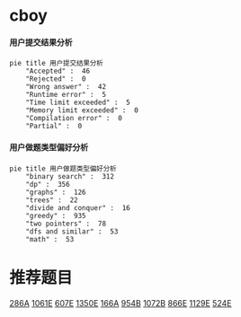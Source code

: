 # cboy

<!-- tabs:start -->



#### **用户提交结果分析**

```mermaid
pie title 用户提交结果分析
    "Accepted" :  46
    "Rejected" :  0
    "Wrong answer" :  42
    "Runtime error" :  5
    "Time limit exceeded" :  5
    "Memory limit exceeded" :  0
    "Compilation error" :  0
    "Partial" :  0
```

#### **用户做题类型偏好分析**

```mermaid
pie title 用户做题类型偏好分析
    "binary search" :  312
    "dp" :  356
    "graphs" :  126
    "trees" :  22
    "divide and conquer" :  16
    "greedy" :  935
    "two pointers" :  78
    "dfs and similar" :  53
    "math" :  53
```



<!-- tabs:end -->
# 推荐题目
[286A](https://codeforces.com/contest/286/problem/A)
[1061E](https://codeforces.com/contest/1061/problem/E)
[607E](https://codeforces.com/contest/607/problem/E)
[1350E](https://codeforces.com/contest/1350/problem/E)
[166A](https://codeforces.com/contest/166/problem/A)
[954B](https://codeforces.com/contest/954/problem/B)
[1072B](https://codeforces.com/contest/1072/problem/B)
[866E](https://codeforces.com/contest/866/problem/E)
[1129E](https://codeforces.com/contest/1129/problem/E)
[524E](https://codeforces.com/contest/524/problem/E)
